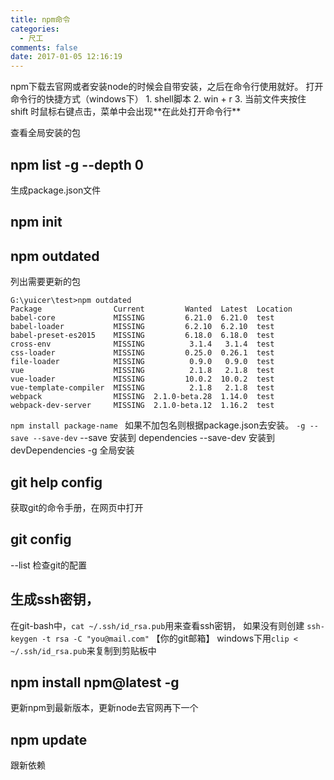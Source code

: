 ```yaml
---
title: npm命令
categories:
  - 尺工
comments: false
date: 2017-01-05 12:16:19
---
```

<p></p>
<!-- more -->
npm下载去官网或者安装node的时候会自带安装，之后在命令行使用就好。
打开命令行的快捷方式（windows下）
1. shell脚本
2. win + r
3. 当前文件夹按住 shift 时鼠标右键点击，菜单中会出现**在此处打开命令行**

查看全局安装的包
## npm list -g --depth 0

生成package.json文件
## npm init
 
## npm outdated
列出需要更新的包
```
G:\yuicer\test>npm outdated
Package                Current         Wanted  Latest  Location
babel-core             MISSING         6.21.0  6.21.0  test
babel-loader           MISSING         6.2.10  6.2.10  test
babel-preset-es2015    MISSING         6.18.0  6.18.0  test
cross-env              MISSING          3.1.4   3.1.4  test
css-loader             MISSING         0.25.0  0.26.1  test
file-loader            MISSING          0.9.0   0.9.0  test
vue                    MISSING          2.1.8   2.1.8  test
vue-loader             MISSING         10.0.2  10.0.2  test
vue-template-compiler  MISSING          2.1.8   2.1.8  test
webpack                MISSING  2.1.0-beta.28  1.14.0  test
webpack-dev-server     MISSING  2.1.0-beta.12  1.16.2  test
```
`npm install package-name `
如果不加包名则根据package.json去安装。
`-g --save --save-dev`
--save 安装到 dependencies --save-dev 安装到 devDependencies -g 全局安装
## git help config 
获取git的命令手册，在网页中打开

## git config 
--list 检查git的配置 

## 生成ssh密钥，
在git-bash中，`cat ~/.ssh/id_rsa.pub`用来查看ssh密钥，
如果没有则创建 `ssh-keygen -t rsa -C "you@mail.com"`  【你的git邮箱】
windows下用`clip < ~/.ssh/id_rsa.pub`来复制到剪贴板中


## npm install npm@latest -g
更新npm到最新版本，更新node去官网再下一个

## npm update
跟新依赖